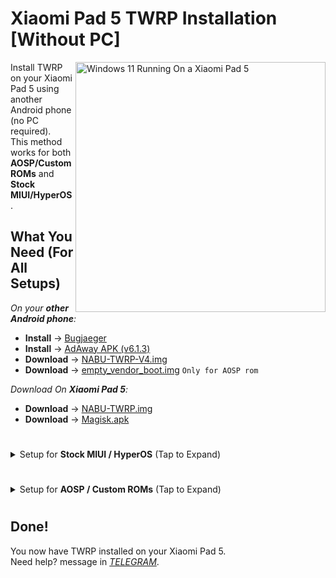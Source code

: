 # Xiaomi Pad 5 TWRP Installation [Without PC]
<img align="right" src="nabu.png" width="400" alt="Windows 11 Running On a Xiaomi Pad 5">

Install TWRP on your Xiaomi Pad 5 using another Android phone (no PC required).  
This method works for both **AOSP/Custom ROMs** and **Stock MIUI/HyperOS**.

## What You Need (For All Setups)

_On your **other Android phone**:_
  - **Install**   → [Bugjaeger](https://play.google.com/store/apps/details?id=eu.sisik.hackendebug&pcampaignid=web_share)
  - **Install**   → [AdAway APK (v6.1.3)](https://github.com/AdAway/AdAway/releases/download/v6.1.3/AdAway-6.1.3-20240706.apk)
  - **Download**  → [NABU-TWRP-V4.img](https://github.com/Kumar-Jy/Windows-in-NABU-Without-PC/releases/download/Modded-TWRP-Recovery)
  - **Download**  → [empty_vendor_boot.img](https://github.com/Kumar-Jy/Windows-in-NABU-Without-PC/releases/download/Files/empty_vendor_boot.img)  ```Only for AOSP rom```

_Download On **Xiaomi Pad 5**:_
  - **Download**  → [NABU-TWRP.img](https://github.com/Kumar-Jy/Windows-in-NABU-Without-PC/releases/download/Modded-TWRP-Recovery/Nabu-TWRP-V4-HOS.img)
  - **Download**  → [Magisk.apk](https://github.com/topjohnwu/Magisk/releases/download/v29.0/Magisk-v29.0.apk)

#
<details>
<summary> Setup for <strong>Stock MIUI / HyperOS</strong> (Tap to Expand)</summary>

### Steps:
1. **Boot Pad 5 into Fastboot mode**  
   → Hold Power + Volume Down
2. **Connect Pad 5 to other Android phone** using OTG cable
3. **Open Bugjaeger** on the other phone → Go to **Fastboot**
4. **Boot into TWRP**:
   - Type: `fastboot boot`  
   - Select `NABU-TWRP.img`
5. **In TWRP**:
   - Tap `Advanced` → `Flash Recovery Ramdisk`  
   - Select the same TWRP `.img` → Swipe to flash
6. (Optional) **Root**:
   - Go to `Install` → Select `Magisk.zip` → Swipe to flash

</details>

#
<details>
<summary> Setup for <strong>AOSP / Custom ROMs</strong> (Tap to Expand)</summary>

### Steps:

1. **Boot Pad 5 into Fastboot mode**  
   → Hold Power + Volume Down

2. **Connect Pad 5 to other Android phone** using OTG cable

3. **Open Bugjaeger** on the other phone → Go to **Fastboot**

4. **Flash vendor boot**:
   - Type: `fastboot flash vendor_boot_ab `  
   - Select `empty_vendor_boot.img` and flash
5. **Boot into TWRP**:
   - Type: `fastboot boot`  
   - Select `NABU-TWRP.img`
6. **In TWRP**:
   - Tap `Advanced` → `Flash Recovery Ramdisk`  
   - Select the same TWRP `.img` → Swipe to flash
7. (Optional) **Root**:
   - Go to `Install` → Select `Magisk.zip` → Swipe to flash

</details>

#

## Done!

You now have TWRP installed on your Xiaomi Pad 5.  
Need help? message in [_TELEGRAM_](https://t.me/wininstaller).

